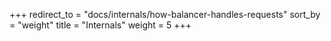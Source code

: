 +++
redirect_to = "docs/internals/how-balancer-handles-requests"
sort_by = "weight"
title = "Internals"
weight = 5
+++
